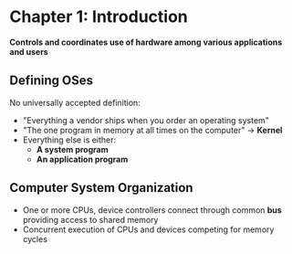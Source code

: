 # Chapter 1: Introduction

**Controls and coordinates use of hardware among various applications and users**

## Defining OSes

No universally accepted definition:

- "Everything a vendor ships when you order an operating system"
- "The one program in memory at all times on the computer" -> **Kernel**
- Everything else is either:
  - **A system program**
  - **An application program**

## Computer System Organization

- One or more CPUs, device controllers connect through common **bus** providing access to shared memory
- Concurrent execution of CPUs and devices competing for memory cycles
